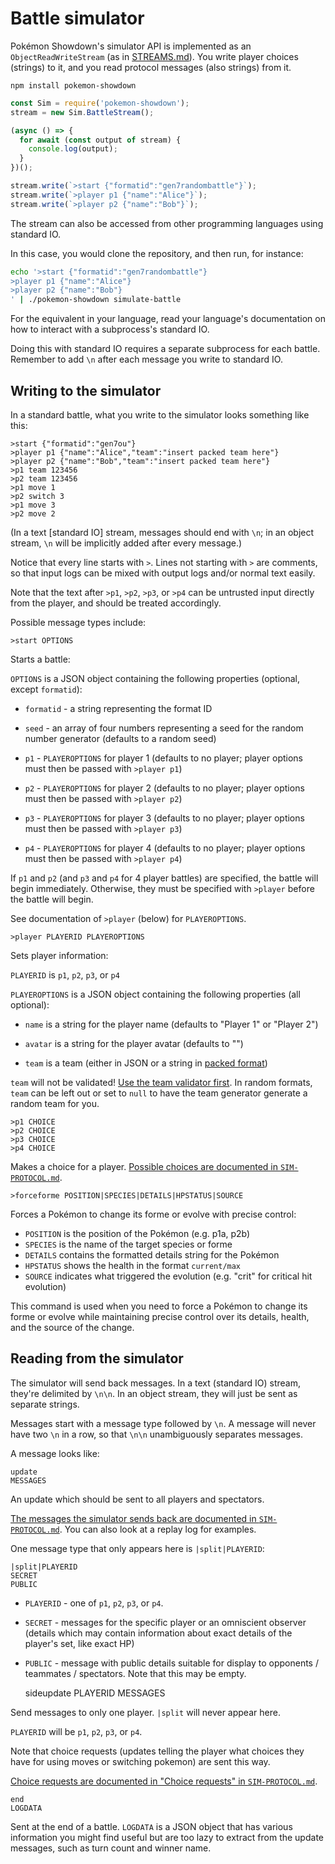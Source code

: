 # Battle simulator

Pokémon Showdown's simulator API is implemented as an `ObjectReadWriteStream` (as in [STREAMS.md](../lib/STREAMS.md)). You write player choices (strings) to it, and you read protocol messages (also strings) from it.

`npm install pokemon-showdown`

```js
const Sim = require('pokemon-showdown');
stream = new Sim.BattleStream();

(async () => {
  for await (const output of stream) {
    console.log(output);
  }
})();

stream.write(`>start {"formatid":"gen7randombattle"}`);
stream.write(`>player p1 {"name":"Alice"}`);
stream.write(`>player p2 {"name":"Bob"}`);
```

The stream can also be accessed from other programming languages using standard IO.

In this case, you would clone the repository, and then run, for instance:

```bash
echo '>start {"formatid":"gen7randombattle"}
>player p1 {"name":"Alice"}
>player p2 {"name":"Bob"}
' | ./pokemon-showdown simulate-battle
```

For the equivalent in your language, read your language's documentation on how to interact with a subprocess's standard IO.

Doing this with standard IO requires a separate subprocess for each battle. Remember to add `\n` after each message you write to standard IO.

## Writing to the simulator

In a standard battle, what you write to the simulator looks something like this:

```
>start {"formatid":"gen7ou"}
>player p1 {"name":"Alice","team":"insert packed team here"}
>player p2 {"name":"Bob","team":"insert packed team here"}
>p1 team 123456
>p2 team 123456
>p1 move 1
>p2 switch 3
>p1 move 3
>p2 move 2
```

(In a text [standard IO] stream, messages should end with `\n`; in an object stream, `\n` will be implicitly added after every message.)

Notice that every line starts with `>`. Lines not starting with `>` are comments, so that input logs can be mixed with output logs and/or normal text easily.

Note that the text after `>p1`, `>p2`, `>p3`, or `>p4` can be untrusted input directly from the player, and should be treated accordingly.

Possible message types include:

```
>start OPTIONS
```

Starts a battle:

`OPTIONS` is a JSON object containing the following properties (optional, except `formatid`):

- `formatid` - a string representing the format ID

- `seed` - an array of four numbers representing a seed for the random number generator (defaults to a random seed)

- `p1` - `PLAYEROPTIONS` for player 1 (defaults to no player; player options must then be passed with `>player p1`)

- `p2` - `PLAYEROPTIONS` for player 2 (defaults to no player; player options must then be passed with `>player p2`)

- `p3` - `PLAYEROPTIONS` for player 3 (defaults to no player; player options must then be passed with `>player p3`)

- `p4` - `PLAYEROPTIONS` for player 4 (defaults to no player; player options must then be passed with `>player p4`)

If `p1` and `p2` (and `p3` and `p4` for 4 player battles) are specified, the battle will begin immediately. Otherwise, they must be specified with `>player` before the battle will begin.

See documentation of `>player` (below) for `PLAYEROPTIONS`.

```
>player PLAYERID PLAYEROPTIONS
```

Sets player information:

`PLAYERID` is `p1`, `p2`, `p3`, or `p4`

`PLAYEROPTIONS` is a JSON object containing the following properties (all optional):

- `name` is a string for the player name (defaults to "Player 1" or "Player 2")

- `avatar` is a string for the player avatar (defaults to "")

- `team` is a team (either in JSON or a string in [packed format][teams])

`team` will not be validated! [Use the team validator first][teams]. In random formats, `team` can be left out or set to `null` to have the team generator generate a random team for you.

```
>p1 CHOICE
>p2 CHOICE
>p3 CHOICE
>p4 CHOICE
```

Makes a choice for a player. [Possible choices are documented in `SIM-PROTOCOL.md`][possible-choices].

```
>forceforme POSITION|SPECIES|DETAILS|HPSTATUS|SOURCE
```

Forces a Pokémon to change its forme or evolve with precise control:

- `POSITION` is the position of the Pokémon (e.g. p1a, p2b)
- `SPECIES` is the name of the target species or forme
- `DETAILS` contains the formatted details string for the Pokémon
- `HPSTATUS` shows the health in the format `current/max`
- `SOURCE` indicates what triggered the evolution (e.g. "crit" for critical hit evolution)

This command is used when you need to force a Pokémon to change its forme or evolve while maintaining precise control over its details, health, and the source of the change.

[teams]: ./TEAMS.md
[possible-choices]: ./SIM-PROTOCOL.md#possible-choices

## Reading from the simulator

The simulator will send back messages. In a text (standard IO) stream, they're delimited by `\n\n`. In an object stream, they will just be sent as separate strings.

Messages start with a message type followed by `\n`. A message will never have two `\n` in a row, so that `\n\n` unambiguously separates messages.

A message looks like:

    update
    MESSAGES

An update which should be sent to all players and spectators.

[The messages the simulator sends back are documented in `SIM-PROTOCOL.md`][sim-protocol]. You can also look at a replay log for examples.

[sim-protocol]: ./SIM-PROTOCOL.md

One message type that only appears here is `|split|PLAYERID`:

    |split|PLAYERID
    SECRET
    PUBLIC

- `PLAYERID` - one of `p1`, `p2`, `p3`, or `p4`.
- `SECRET` - messages for the specific player or an omniscient observer (details which may contain information about exact details of the player's set, like exact HP)
- `PUBLIC` - message with public details suitable for display to opponents / teammates / spectators. Note that this may be empty.

  sideupdate
  PLAYERID
  MESSAGES

Send messages to only one player. `|split` will never appear here.

`PLAYERID` will be `p1`, `p2`, `p3`, or `p4`.

Note that choice requests (updates telling the player what choices they have for using moves or switching pokemon) are sent this way.

[Choice requests are documented in "Choice requests" in `SIM-PROTOCOL.md`][choice-requests].

[choice-requests]: ./SIM-PROTOCOL.md#choice-requests

    end
    LOGDATA

Sent at the end of a battle. `LOGDATA` is a JSON object that has various information you might find useful but are too lazy to extract from the update messages, such as turn count and winner name.
